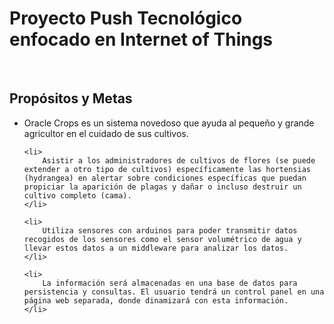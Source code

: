<h1>Proyecto Push Tecnológico enfocado en Internet of Things</h1>
<br>
<h2>Propósitos y Metas</h2>
<ul>
    <li>
        Oracle Crops es un sistema novedoso que ayuda al pequeño y grande agricultor en el cuidado de sus cultivos.
    </li>
    
    <li>
        Asistir a los administradores de cultivos de flores (se puede extender a otro tipo de cultivos) específicamente las hortensias (hydrangea) en alertar sobre condiciones específicas que puedan propiciar la aparición de plagas y dañar o incluso destruir un cultivo completo (cama).
    </li>
    
    <li>
        Utiliza sensores con arduinos para poder transmitir datos recogidos de los sensores como el sensor volumétrico de agua y llevar estos datos a un middleware para analizar los datos.
    </li>
    
    <li>
        La información será almacenadas en una base de datos para persistencia y consultas. El usuario tendrá un control panel en una página web separada, donde dinamizará con esta información. 
    </li>
    
</ul>
